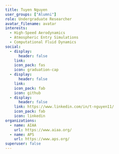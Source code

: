 ```yaml
---
title: Tuyen Nguyen
user_groups: ["Alumni"]
role: Undergraduate Researcher
avatar_filename: avatar
interests:
  - High-Speed Aerodynamics
  - Atmospheric Entry Simulations
  - Computational Fluid Dynamics
social:
  - display:
      header: false
    link: 
    icon_pack: fas
    icon: graduation-cap
  - display:
      header: false
    link: 
    icon_pack: fab
    icon: github
  - display:
      header: false
    link: https://www.linkedin.com/in/t-nguyen11/
    icon_pack: fab
    icon: linkedin
organizations:
  - name: AIAA
    url: https://www.aiaa.org/
  - name: APS
    url: https://www.aps.org/
superuser: false
---
```

